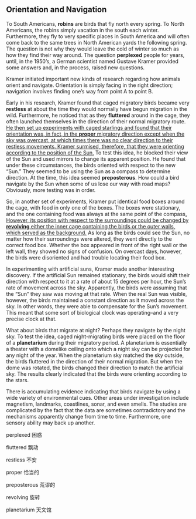 ## Orientation and Navigation

To South Americans, **robins** are birds that fly north every spring. To North Americans, the robins simply vacation in the south each winter. Furthermore, they fly to very specific places in South America and will often come back to the same trees in North American yards the following spring. The question is not why they would leave the cold of winter so much as how they find their way around. The question **perplexed** people for years, until, in the 1950’s, a German scientist named Gustave Kramer provided some answers and, in the process, raised new questions.

Kramer initiated important new kinds of research regarding how animals orient and navigate. Orientation is simply facing in the right direction; navigation involves finding one’s way from point A to point B.

Early in his research, Kramer found that caged migratory birds became very **restless** at about the time they would normally have begun migration in the wild. Furthermore, he noticed that as they **fluttered** around in the cage, they often launched themselves in the direction of their normal migratory route. <u>He then set up experiments with caged starlings and found that their orientation was, in fact, in the **proper** migratory direction except when the sky was overcast, at which times there was no clear direction to their restless movements. Kramer surmised, therefore, that they were orienting according to the position of the Sun.</u> To test this idea, he blocked their view of the Sun and used mirrors to change its apparent position. He found that under these circumstances, the birds oriented with respect to the new “Sun.” They seemed to be using the Sun as a compass to determine direction. At the time, this idea seemed **preposterous**. How could a bird navigate by the Sun when some of us lose our way with road maps? Obviously, more testing was in order.

So, in another set of experiments, Kramer put identical food boxes around the cage, with food in only one of the boxes. The boxes were stationary, and the one containing food was always at the same point of the compass<u>. However, its position with respect to the surroundings could be changed by **revolving** either the inner cage containing the birds or the outer walls, which served as the background.</u> As long as the birds could see the Sun, no matter how their surroundings were altered, they went directly to the correct food box. Whether the box appeared in front of the right wall or the left wall, they showed no signs of confusion. On overcast days, however, the birds were disoriented and had trouble locating their food box.

In experimenting with artificial suns, Kramer made another interesting discovery. If the artificial Sun remained stationary, the birds would shift their direction with respect to it at a rate of about 15 degrees per hour, the Sun’s rate of movement across the sky. Apparently, the birds were assuming that the “Sun” they saw was moving at that rate. When the real Sun was visible, however, the birds maintained a constant direction as it moved across the sky. In other words, they were able to compensate for the Sun’s movement. This meant that some sort of biological clock was operating–and a very precise clock at that.

What about birds that migrate at night? Perhaps they navigate by the night sky. To test the idea, caged night-migrating birds were placed on the floor of a **planetarium** during their migratory period. A planetarium is essentially a theater with a domelike ceiling onto which a night sky can be projected for any night of the year. When the planetarium sky matched the sky outside, the birds fluttered in the direction of their normal migration. But when the dome was rotated, the birds changed their direction to match the artificial sky. The results clearly indicated that the birds were orienting according to the stars.

There is accumulating evidence indicating that birds navigate by using a wide variety of environmental cues. Other areas under investigation include magnetism, landmarks, coastlines, sonar, and even smells. The studies are complicated by the fact that the data are sometimes contradictory and the mechanisms apparently change from time to time. Furthermore, one sensory ability may back up another.

perplexed                        困惑

fluttered                        飘动

restless                    不安

proper                    恰当的

preposterous                       荒谬的

revolving                      旋转

planetarium            天文馆




